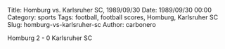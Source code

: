 Title: Homburg vs. Karlsruher SC, 1989/09/30
Date: 1989/09/30 00:00
Category: sports
Tags: football, football scores, Homburg, Karlsruher SC
Slug: homburg-vs-karlsruher-sc
Author: carbonero


Homburg 2 - 0 Karlsruher SC
